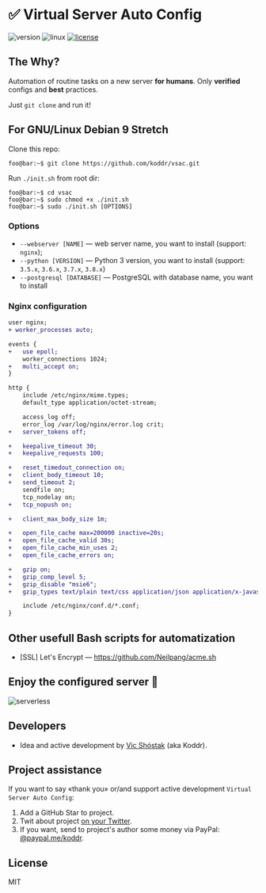 # ✅ Virtual Server Auto Config

![version](https://img.shields.io/badge/version-1.3.0-green.svg?style=flat) ![linux](https://img.shields.io/badge/supports-Debian,_Ubuntu-blue.svg?style=flat) [![license](https://img.shields.io/badge/license-MIT-red.svg?style=flat)](https://github.com/koddr/vdsac/blob/master/LICENSE.md)

## The Why?

Аutomation of routine tasks on a new server **for humans**. Only **verified** configs and **best** practices. 

Just `git clone` and run it!

## For GNU/Linux Debian 9 Stretch

Clone this repo:

```console
foo@bar:~$ git clone https://github.com/koddr/vsac.git
```

Run `./init.sh` from root dir:

```console
foo@bar:~$ cd vsac
foo@bar:~$ sudo chmod +x ./init.sh
foo@bar:~$ sudo ./init.sh [OPTIONS]
```
### Options

* `--webserver [NAME]` — web server name, you want to install (support: `nginx`);
* `--python [VERSION]` — Python 3 version, you want to install (support: `3.5.x`, `3.6.x`, `3.7.x`, `3.8.x`)
* `--postgresql [DATABASE]` — PostgreSQL with database name, you want to install

### Nginx configuration

```diff
user nginx;
+ worker_processes auto;

events {
+   use epoll;
    worker_connections 1024;
+   multi_accept on;
}

http {
    include /etc/nginx/mime.types;
    default_type application/octet-stream;

    access_log off;
    error_log /var/log/nginx/error.log crit;
+   server_tokens off;

+   keepalive_timeout 30;
+   keepalive_requests 100;

+   reset_timedout_connection on;
+   client_body_timeout 10;
+   send_timeout 2;
    sendfile on;
    tcp_nodelay on;
+   tcp_nopush on;

+   client_max_body_size 1m;

+   open_file_cache max=200000 inactive=20s;
+   open_file_cache_valid 30s;
+   open_file_cache_min_uses 2;
+   open_file_cache_errors on;

+   gzip on;
+   gzip_comp_level 5;
+   gzip_disable "msie6";
+   gzip_types text/plain text/css application/json application/x-javascript text/xml application/xml application/xml+rss text/javascript application/javascript image/svg+xml image/gif image/png image/jpeg image/x-icon image/webp;

    include /etc/nginx/conf.d/*.conf;
}
```

## Other usefull Bash scripts for automatization

* [SSL] Let's Encrypt — https://github.com/Neilpang/acme.sh

## Enjoy the configured server 🎉

![serverless](https://user-images.githubusercontent.com/11155743/54482355-139c3300-4853-11e9-97f8-f3f865c7c16f.png)

## Developers

- Idea and active development by [Vic Shóstak](https://github.com/koddr) (aka Koddr).

## Project assistance

If you want to say «thank you» or/and support active development `Virtual Server Auto Config`:

1. Add a GitHub Star to project.
2. Twit about project [on your Twitter](https://twitter.com/intent/tweet?text=%23%D0%90utomation%20of%20routine%20tasks%20on%20a%20new%20%23VDS%20%23server%20for%20%23humans%20%F0%9F%8E%89%20Only%20verified%20%23configs%20and%20%23best%20practices%20%F0%9F%91%8D&url=https%3A%2F%2Fgithub.com%2Fkoddr%2Fvsac).
3. If you want, send to project's author some money via PayPal: [@paypal.me/koddr](https://paypal.me/koddr?locale.x=en_EN).

## License

MIT
